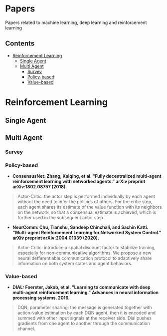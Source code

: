 # Papers
Papers related to machine learning, deep learning and reinforcement learning

## Contents
* [Reinforcement Learning](#reinforcement-Learning)
  * [Single Agent](#single-agent)
  * [Multi Agent](#multi-agent)
    * [Survey](#survey)
    * [Policy-based](#policy-based)
    * [Value-based](#value-based)


# Reinforcement Learning

## Single Agent

## Multi Agent

### Survey


### Policy-based

- **ConsensusNet: Zhang, Kaiqing, et al. "Fully decentralized multi-agent reinforcement learning with networked agents." arXiv preprint arXiv:1802.08757 (2018).**
> Actor-Critic: the actor step is performed individually by each agent without the need to infer the policies of others. For the critic step, each agent shares its estimate of the value function with its neighbors on the network, so that a consensual estimate is achieved, which is further used in the subsequent actor step.

- **NeurComm: Chu, Tianshu, Sandeep Chinchali, and Sachin Katti. "Multi-agent Reinforcement Learning for Networked System Control." arXiv preprint arXiv:2004.01339 (2020).**
> Actor-Critic: introduce a spatial discount factor to stabilize training, especially for non-communicative algorithms. We propose a new neural defferentiable communication protocol to adaptively share information on both system states and agent behaviors. 

### Value-based

- **DIAL: Foerster, Jakob, et al. "Learning to communicate with deep multi-agent reinforcement learning." Advances in neural information processing systems. 2016.**
> DQN, parameter sharing: the message is generated together with action-value estimation by each DQN agent, then it is encoded and summed with other input signals at the receiver side. Dial pushes gradients from one agent to another through the communication channel.
